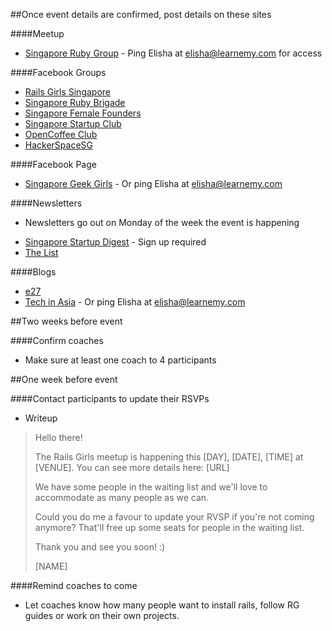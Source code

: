 ##Once event details are confirmed, post details on these sites

####Meetup
* [Singapore Ruby Group](http://www.meetup.com/Singapore-Ruby-Group/) - Ping Elisha at elisha@learnemy.com for access

####Facebook Groups
* [Rails Girls Singapore](https://www.facebook.com/groups/railsgirlssingapore/)
* [Singapore Ruby Brigade](https://www.facebook.com/groups/singaporerubybrigade/)
* [Singapore Female Founders](https://www.facebook.com/groups/femalefounders/)
* [Singapore Startup Club](https://www.facebook.com/groups/Singaporestartupclub/)
* [OpenCoffee Club](https://www.facebook.com/groups/OpenCoffeeClubSG/)
* [HackerSpaceSG](https://www.facebook.com/groups/hackerspacesg/)

####Facebook Page
* [Singapore Geek Girls](https://www.facebook.com/SGGeekGirls) - Or ping Elisha at elisha@learnemy.com 

####Newsletters
- Newsletters go out on Monday of the week the event is happening
* [Singapore Startup Digest](https://www.startupdigest.com/digests/singapore) - Sign up required
* [The List](http://thelist.sg/add-an-event/)

####Blogs
* [e27](http://e27.co/submit-an-event/)
* [Tech in Asia](http://www.techinasia.com/tech-startup-events/#form) - Or ping Elisha at elisha@learnemy.com 


##Two weeks before event

####Confirm coaches
* Make sure at least one coach to 4 participants

##One week before event

####Contact participants to update their RSVPs
* Writeup
> Hello there!
> 
> The Rails Girls meetup is happening this [DAY], [DATE], [TIME] at [VENUE]. You can see more details here: [URL]
> 
> We have some people in the waiting list and we'll love to accommodate as many people as we can.
> 
> Could you do me a favour to update your RVSP if you're not coming anymore? That'll free up some seats for people in the waiting list.
> 
> Thank you and see you soon! :)
> 
> [NAME]

####Remind coaches to come
* Let coaches know how many people want to install rails, follow RG guides or work on their own projects.



